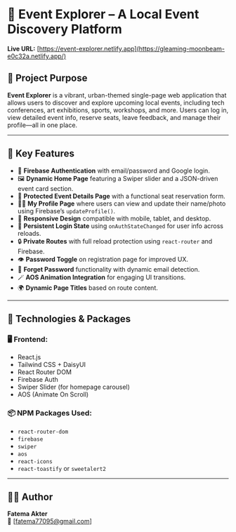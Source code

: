 # 🎉 Event Explorer – A Local Event Discovery Platform

**Live URL:** [https://event-explorer.netlify.app](https://gleaming-moonbeam-e0c32a.netlify.app/)

## 🌟 Project Purpose

**Event Explorer** is a vibrant, urban-themed single-page web application that allows users to discover and explore upcoming local events, including tech conferences, art exhibitions, sports, workshops, and more. Users can log in, view detailed event info, reserve seats, leave feedback, and manage their profile—all in one place.

---

## 🚀 Key Features

- 🔐 **Firebase Authentication** with email/password and Google login.
- 🖼️ **Dynamic Home Page** featuring a Swiper slider and a JSON-driven event card section.
- 📅 **Protected Event Details Page** with a functional seat reservation form.
- 🧍‍♂️ **My Profile Page** where users can view and update their name/photo using Firebase’s `updateProfile()`.
- 🎯 **Responsive Design** compatible with mobile, tablet, and desktop.
- 🔁 **Persistent Login State** using `onAuthStateChanged` for user info across reloads.
- 🔒 **Private Routes** with full reload protection using `react-router` and Firebase.
- 👁️ **Password Toggle** on registration page for improved UX.
- 📧 **Forget Password** functionality with dynamic email detection.
- 🪄 **AOS Animation Integration** for engaging UI transitions.
- 🌍 **Dynamic Page Titles** based on route content.

---

## 🧩 Technologies & Packages

### 🖥️ Frontend:
- React.js
- Tailwind CSS + DaisyUI
- React Router DOM
- Firebase Auth
- Swiper Slider (for homepage carousel)
- AOS (Animate On Scroll)

### 📦 NPM Packages Used:
- `react-router-dom`
- `firebase`
- `swiper`
- `aos`
- `react-icons`
- `react-toastify` or `sweetalert2`

---
## 🙋‍♀️ Author

**Fatema Akter**  
📧 [fatema77095@gmail.com]  

